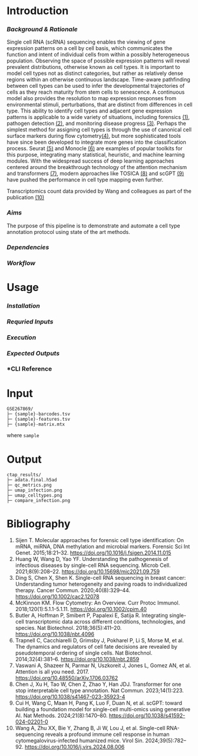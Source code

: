 # Introduction

### *Background & Rationale*
Single cell RNA (scRNA) sequencing enables the viewing of gene expression patterns on a cell by cell basis, which communicates the function and intent of individual cells from within a possibly heterogeneous population. Observing the space of possible expression patterns will reveal prevalent distributions, otherwise known as cell types. It is important to model cell types not as distinct categories, but rather as relatively dense regions within an otherwise continuous landscape. Time-aware pathfinding between cell types can be used to infer the developmental trajectories of cells as they reach maturity from stem cells to senescence. A continuous model also provides the resolution to map expression responses from environmental stimuli, perturbations, that are distinct from differences in cell type. This ability to identify cell types and adjacent gene expression patterns is applicable to a wide variety of situations, including forensics [(1)](#bibliography), pathogen detection [(2)](#bibliography), and monitoring disease progress [(3)](#bibliography). Perhaps the simplest method for assigning cell types is through the use of canonical cell surface markers during flow cytometry[(4)](#bibliography), but more sophisticated tools have since been developed to integrate more genes into the classification process. Seurat [(5)](#bibliography) and Monocle [(6)](#bibliography) are examples of popular toolkits for this purpose, integrating many statistical, heuristic, and machine learning modules. With the widespread success of deep learning approaches centered around the breakthrough technology of the attention mechanism and transformers [(7)](#bibliography), modern approaches like TOSICA [(8)](#bibliography) and scGPT [(9)](#bibliography) have pushed the performance in cell type mapping even further. 

Transcriptomics count data provided by Wang and colleagues as part of the publication [(10)](#bibliography)

### *Aims*
The purpose of this pipeline is to demonstrate and automate a cell type annotation protocol using state of the art methods.

### *Dependencies*

### *Workflow*

# Usage

### *Installation*

### *Requried Inputs*

### *Execution*

### *Expected Outputs*

### *CLI Reference

# Input


```
GSE267869/
├─ {sample}-barcodes.tsv
├─ {sample}-features.tsv
├─ {sample}-matrix.mtx
```
where `sample`  

# Output

```
ctap_results/
├─ adata.final.h5ad
├─ qc_metrics.png
├─ umap_infection.png
├─ umap_celltypes.png
├─ compare_infection.png
```

# Bibliography

1.	Sijen T. Molecular approaches for forensic cell type identification: On mRNA, miRNA, DNA methylation and microbial markers. Forensic Sci Int Genet. 2015;18:21–32. https://doi.org/10.1016/j.fsigen.2014.11.015
2.	Huang W, Wang D, Yao YF. Understanding the pathogenesis of infectious diseases by single-cell RNA sequencing. Microb Cell. 2021;8(9):208–22. https://doi.org/10.15698/mic2021.09.759
3.	Ding S, Chen X, Shen K. Single-cell RNA sequencing in breast cancer: Understanding tumor heterogeneity and paving roads to individualized therapy. Cancer Commun. 2020;40(8):329–44. https://doi.org/10.1002/cac2.12078
4.	McKinnon KM. Flow Cytometry: An Overview. Curr Protoc Immunol. 2018;120(1):5.1.1-5.1.11. https://doi.org/10.1002/cpim.40
5.	Butler A, Hoffman P, Smibert P, Papalexi E, Satija R. Integrating single-cell transcriptomic data across different conditions, technologies, and species. Nat Biotechnol. 2018;36(5):411–20. https://doi.org/10.1038/nbt.4096
6.	Trapnell C, Cacchiarelli D, Grimsby J, Pokharel P, Li S, Morse M, et al. The dynamics and regulators of cell fate decisions are revealed by pseudotemporal ordering of single cells. Nat Biotechnol. 2014;32(4):381–6. https://doi.org/10.1038/nbt.2859
7.	Vaswani A, Shazeer N, Parmar N, Uszkoreit J, Jones L, Gomez AN, et al. Attention is all you need. 2017.  https://doi.org/10.48550/arXiv.1706.03762
8.	Chen J, Xu H, Tao W, Chen Z, Zhao Y, Han JDJ. Transformer for one stop interpretable cell type annotation. Nat Commun. 2023;14(1):223. https://doi.org/10.1038/s41467-023-35923-4
9.	Cui H, Wang C, Maan H, Pang K, Luo F, Duan N, et al. scGPT: toward building a foundation model for single-cell multi-omics using generative AI. Nat Methods. 2024;21(8):1470–80. https://doi.org/10.1038/s41592-024-02201-0
10.	Wang A, Zhu XX, Bie Y, Zhang B, Ji W, Lou J, et al. Single-cell RNA-sequencing reveals a profound immune cell response in human cytomegalovirus-infected humanized mice. Virol Sin. 2024;39(5):782–92. https://doi.org/10.1016/j.virs.2024.08.006